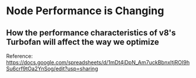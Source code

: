 # Node Performance is Changing 
## How the performance characteristics of v8's Turbofan will affect the way we optimize

Reference: https://docs.google.com/spreadsheets/d/1mDt4jDpN_Am7uckBbnxltjROI9hSu6crf9tOa2YnSog/edit?usp=sharing


 




